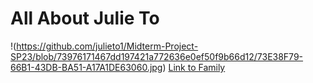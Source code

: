 # All About Julie To
!(https://github.com/julieto1/Midterm-Project-SP23/blob/73976171467dd197421a772636e0ef50f9b66d12/73E38F79-66B1-43DB-BA51-A17A1DE63060.jpg)
[Link to Family](https://github.com/julieto1/Midterm-Project-SP23/blob/a6fe2344264244f006ae101d96d20ac9017fd622/Family.md)
